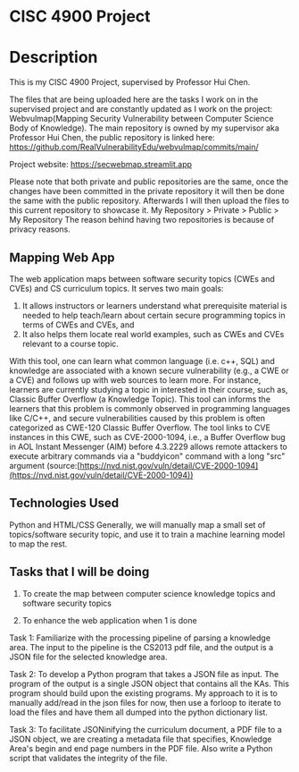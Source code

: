 # CISC 4900 Project

# Description
This is my CISC 4900 Project, supervised by Professor Hui Chen. 

The files that are being uploaded here are the tasks I work on in the supervised project and are constantly updated as I work on the project: Webvulmap(Mapping Security Vulnerability between Computer Science Body of Knowledge). 
The main repository is owned by my supervisor aka Professor Hui Chen, the public repository is linked here: https://github.com/RealVulnerabilityEdu/webvulmap/commits/main/

Project website: https://secwebmap.streamlit.app

Please note that both private and public repositories are the same, once the changes have been committed in the private repository it will then be done the same with the public repository. Afterwards I will then upload the files to this current repository to showcase it. My Repository > Private > Public > My Repository
The reason behind having two repositories is because of privacy reasons.

## Mapping Web App
The web application maps between software security topics (CWEs and CVEs)
and CS curriculum topics. It serves two main goals:

1. It allows instructors or learners understand what prerequisite material is
	 needed to help teach/learn about certain secure programming topics in terms
	 of CWEs and CVEs, and
2. It also helps them locate real world examples, such as CWEs and CVEs
	 relevant to a course topic.

With this tool, one can learn what common language (i.e. c++, SQL) and
knowledge are associated with a known secure vulnerability (e.g., a CWE or a
CVE) and follows up with web sources to learn more. For instance, learners are
currently studying a topic in interested in their course, such as, Classic
Buffer Overflow (a Knowledge Topic). This tool can informs the learners that
this problem is commonly observed in programming languages like C/C++, and
secure vulnerabilities caused by this problem is often categorized as CWE-120
Classic Buffer Overflow. The tool links to CVE instances in this CWE, such as
CVE-2000-1094, i.e.,  a Buffer Overflow bug in AOL Instant Messenger (AIM)
before 4.3.2229 allows remote attackers to execute arbitrary commands via a
"buddyicon" command with a long "src" argument (source:[https://nvd.nist.gov/vuln/detail/CVE-2000-1094](https://nvd.nist.gov/vuln/detail/CVE-2000-1094))

## Technologies Used
Python and HTML/CSS
Generally, we will manually map a small set of topics/software security topic, and use it to train a machine learning model to map the rest.


## Tasks that I will be doing

1. To create the map between computer science knowledge topics and
software security topics

2. To enhance the web application when 1 is done


Task 1: Familiarize with the processing pipeline of parsing a knowledge area. The input to the pipeline is the CS2013 pdf file, and the output is a JSON file for the selected knowledge area.

Task 2: To develop a Python program that takes a JSON file as input. The program of the output is a single JSON object that contains all the KAs. This program should build upon the existing programs. 
My approach to it is to manually add/read in the json files for now, then use a forloop to iterate to load the files and have them all dumped into the python dictionary list. 

Task 3: To facilitate JSONinifying the curriculum document, a PDF file to a JSON object, we are creating a metadata file that specifies, Knowledge Area's begin and end page numbers in the PDF file. 
	Also write a Python script that validates the integrity of the file.
